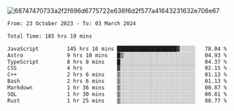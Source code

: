 ![68747470733a2f2f696d6775722e636f6d2f577a41643231632e706e67](https://github.com/koreoxy/koreoxy/assets/73381115/a29b30a2-7b86-4bf1-a3b8-5e7cb8eb1ab0)




<!--START_SECTION:waka-->

```txt
From: 23 October 2023 - To: 03 March 2024

Total Time: 185 hrs 19 mins

JavaScript         145 hrs 16 mins ███████████████████▓░░░░░   78.04 %
Astro              9 hrs 10 mins   █▒░░░░░░░░░░░░░░░░░░░░░░░   04.93 %
TypeScript         8 hrs 8 mins    █░░░░░░░░░░░░░░░░░░░░░░░░   04.37 %
CSS                4 hrs           ▓░░░░░░░░░░░░░░░░░░░░░░░░   02.15 %
C++                2 hrs 6 mins    ▒░░░░░░░░░░░░░░░░░░░░░░░░   01.13 %
Bash               2 hrs 6 mins    ▒░░░░░░░░░░░░░░░░░░░░░░░░   01.13 %
Markdown           1 hr 36 mins    ▒░░░░░░░░░░░░░░░░░░░░░░░░   00.87 %
SQL                1 hr 30 mins    ▒░░░░░░░░░░░░░░░░░░░░░░░░   00.81 %
Rust               1 hr 25 mins    ▒░░░░░░░░░░░░░░░░░░░░░░░░   00.77 %
```

<!--END_SECTION:waka-->
